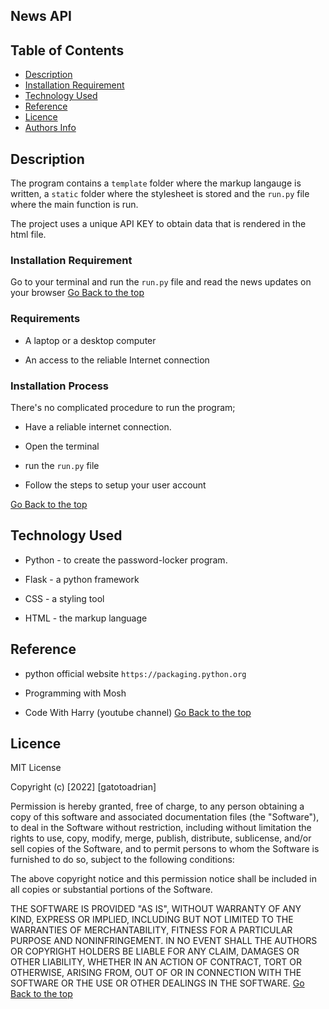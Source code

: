## News API


## Table of Contents

+ [Description](#description)
+ [Installation Requirement](#Installation)
+ [Technology Used](#technology-used)
+ [Reference](#reference)
+ [Licence](#licence)
+ [Authors Info](#author-Info)

## Description
The program contains a `template` folder where the markup langauge is written, a `static` folder where
the stylesheet is stored and the `run.py` file where the main function is run.

<p>The project uses a unique API KEY to obtain data that is rendered in the html file.</p>


### Installation Requirement
Go to your terminal and run the `run.py` file and read the news updates on your browser
[Go Back to the top](##-Table-of-Contents)


### Requirements

* A laptop or a desktop computer

* An access to the reliable Internet connection

### Installation Process
There's no complicated procedure to run the program;

* Have a reliable internet connection.

* Open the terminal

* run the `run.py` file 

* Follow the steps to setup your user account

[Go Back to the top](##-Table-of-Contents)

## Technology Used
* Python - to create the password-locker program.

* Flask - a python framework

* CSS - a styling tool

* HTML - the markup language


## Reference

* python official website ```https://packaging.python.org```

* Programming with Mosh

* Code With Harry (youtube channel)
[Go Back to the top](##-Table-of-Contents)

## Licence

MIT License

Copyright (c) [2022] [gatotoadrian]

Permission is hereby granted, free of charge, to any person obtaining a copy
of this software and associated documentation files (the "Software"), to deal
in the Software without restriction, including without limitation the rights
to use, copy, modify, merge, publish, distribute, sublicense, and/or sell
copies of the Software, and to permit persons to whom the Software is
furnished to do so, subject to the following conditions:

The above copyright notice and this permission notice shall be included in all
copies or substantial portions of the Software.

THE SOFTWARE IS PROVIDED "AS IS", WITHOUT WARRANTY OF ANY KIND, EXPRESS OR
IMPLIED, INCLUDING BUT NOT LIMITED TO THE WARRANTIES OF MERCHANTABILITY,
FITNESS FOR A PARTICULAR PURPOSE AND NONINFRINGEMENT. IN NO EVENT SHALL THE
AUTHORS OR COPYRIGHT HOLDERS BE LIABLE FOR ANY CLAIM, DAMAGES OR OTHER
LIABILITY, WHETHER IN AN ACTION OF CONTRACT, TORT OR OTHERWISE, ARISING FROM,
OUT OF OR IN CONNECTION WITH THE SOFTWARE OR THE USE OR OTHER DEALINGS IN THE
SOFTWARE.
[Go Back to the top](##-Table-of-Contents)